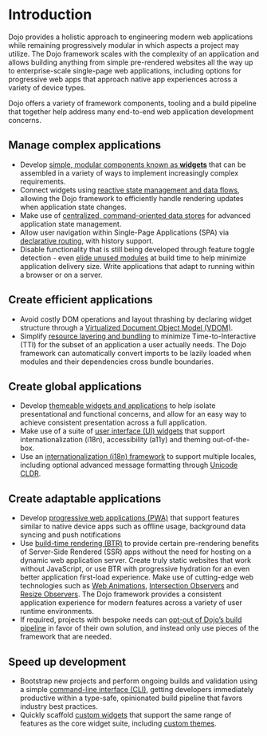 # Introduction

Dojo provides a holistic approach to engineering modern web applications while remaining progressively modular in which aspects a project may utilize. The Dojo framework scales with the complexity of an application and allows building anything from simple pre-rendered websites all the way up to enterprise-scale single-page web applications, including options for progressive web apps that approach native app experiences across a variety of device types.

Dojo offers a variety of framework components, tooling and a build pipeline that together help address many end-to-end web application development concerns.

## Manage complex applications

-   Develop [simple, modular components known as **widgets**](https://github.com/dojo/framework/blob/master/docs/en/creating-widgets/supplemental.md#basic-widget-structure) that can be assembled in a variety of ways to implement increasingly complex requirements.
-   Connect widgets using [reactive state management and data flows](https://github.com/dojo/framework/blob/master/docs/en/creating-widgets/supplemental.md#managing-state), allowing the Dojo framework to efficiently handle rendering updates when application state changes.
-   Make use of [centralized, command-oriented data stores](https://github.com/dojo/framework/blob/master/docs/en/stores/introduction.md) for advanced application state management.
-   Allow user navigation within Single-Page Applications (SPA) via [declarative routing](https://github.com/dojo/framework/blob/master/docs/en/routing/supplemental.md#route-configuration), with history support.
-   Disable functionality that is still being developed through feature toggle detection - even [elide unused modules](https://github.com/dojo/framework/blob/master/docs/en/building/supplemental.md#elided-imports) at build time to help minimize application delivery size. Write applications that adapt to running within a browser or on a server.

## Create efficient applications

-   Avoid costly DOM operations and layout thrashing by declaring widget structure through a [Virtualized Document Object Model (VDOM)](https://github.com/dojo/framework/blob/master/docs/en/creating-widgets/supplemental.md#working-with-the-vdom).
-   Simplify [resource layering and bundling](https://github.com/dojo/framework/blob/master/docs/en/building/supplemental.md#creating-bundles) to minimize Time-to-Interactive (TTI) for the subset of an application a user actually needs. The Dojo framework can automatically convert imports to be lazily loaded when modules and their dependencies cross bundle boundaries.

## Create global applications

-   Develop [themeable widgets and applications](https://github.com/dojo/framework/blob/master/docs/en/styling-and-theming/introduction.md) to help isolate presentational and functional concerns, and allow for an easy way to achieve consistent presentation across a full application.
-   Make use of a suite of [user interface (UI) widgets](https://github.com/dojo/widgets/blob/master/README.md) that support internationalization (i18n), accessibility (a11y) and theming out-of-the-box.
-   Use an [internationalization (i18n) framework](https://github.com/dojo/framework/blob/master/docs/en/i18n/introduction.md) to support multiple locales, including optional advanced message formatting through [Unicode CLDR](https://github.com/dojo/framework/blob/master/docs/en/i18n/supplemental.md#advanced-formatting-cldr).

## Create adaptable applications

-   Develop [progressive web applications (PWA)](https://github.com/dojo/framework/blob/master/docs/en/building/supplemental.md#progressive-web-apps) that support features similar to native device apps such as offline usage, background data syncing and push notifications
-   Use [build-time rendering (BTR)](https://github.com/dojo/framework/blob/master/docs/en/building/supplemental.md#build-time-rendering) to provide certain pre-rendering benefits of Server-Side Rendered (SSR) apps without the need for hosting on a dynamic web application server. Create truly static websites that work without JavaScript, or use BTR with progressive hydration for an even better application first-load experience.
Make use of cutting-edge web technologies such as [Web Animations](https://developer.mozilla.org/en-US/docs/Web/API/Web_Animations_API), [Intersection Observers](https://github.com/dojo/framework/blob/master/docs/en/en/middleware/supplemental.md#intersection) and [Resize Observers](https://github.com/dojo/framework/blob/master/docs/en/middleware/supplemental.md#resize). The Dojo framework provides a consistent application experience for modern features across a variety of user runtime environments.
-   If required, projects with bespoke needs can [opt-out of Dojo’s build pipeline](https://github.com/dojo/framework/blob/master/docs/en/building/supplemental.md#ejecting) in favor of their own solution, and instead only use pieces of the framework that are needed.

## Speed up development

-   Bootstrap new projects and perform ongoing builds and validation using a simple [command-line interface (CLI)](https://github.com/dojo/cli/blob/master/README.md), getting developers immediately productive within a type-safe, opinionated build pipeline that favors industry best practices.
-   Quickly scaffold [custom widgets](https://github.com/dojo/framework/blob/master/docs/en/creating-widgets/supplemental.md#scaffolding-widgets) that support the same range of features as the core widget suite, including [custom themes](https://github.com/dojo/framework/blob/master/docs/en/styling-and-theming/supplemental.md#scaffolding-themes-for-third-party-widgets).
